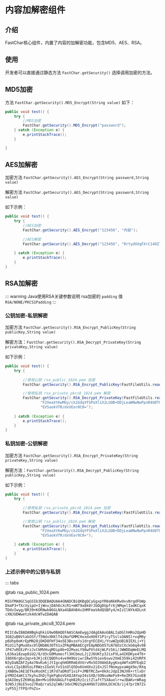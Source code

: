 # 内容加解密组件

## 介绍
FastChar核心组件，内置了内容的加解密功能，包含MD5、AES、RSA。

## 使用
开发者可以直接通过静态方法  `FastChar.getSecurity()` 选择调用加密的方法。

## MD5加密
方法 `FastChar.getSecurity().MD5_Encrypt(String value)` 如下：

```java
public void test() {
    try {
        //MD5加密
        FastChar.getSecurity().MD5_Encrypt("password");
    } catch (Exception e) {
        e.printStackTrace();
    }

}
```


## AES加解密
加密方法 `FastChar.getSecurity().AES_Encrypt(String password,String value)` 

解密方法 `FastChar.getSecurity().AES_Decrypt(String password,String value)` 

如下示例：

```java
public void test() {
    try {
        //AES加密
        FastChar.getSecurity().AES_Encrypt("123456", "内容");
    
        //AES解密
        FastChar.getSecurity().AES_Decrypt("123456", "RrtydXXqFXrC14OZ7RQLsw==");
        
    } catch (Exception e) {
        e.printStackTrace();
    }
}
```


## RSA加解密

::: warning Java使用RSA关键参数说明
rsa加密的 `padding` 值 `RSA/NONE/PKCS1Padding`
:::


### 公钥加密-私钥解密

加密方法 `FastChar.getSecurity().RSA_Encrypt_PublicKey(String publicKey,String value)`

解密方法：`FastChar.getSecurity().RSA_Decrypt_PrivateKey(String privateKey,String value)`

如下示例：

```java
public void test() {
    try {
        
        //使用公钥 rsa_public_1024.pem 加密
        FastChar.getSecurity().RSA_Encrypt_PublicKey(FastFileUtils.readFileToString(new File("rsa_public_1024.pem")), "内容");

        //使用私钥 rsa_private_pkcs8_1024.pem 解密
        FastChar.getSecurity().RSA_Decrypt_PrivateKey(FastFileUtils.readFileToString(new File("rsa_private_pkcs8_1024.pem")), "qpcuCKJ3vEDjGI+J4ho/t177tuyEFO3sM5v5lcsw5TYGpBSrdu8W9Gwsr9alPMqBux5Bk7fVTmQo\n" +
                "F2XeaXtKwMGy/ck2GdqYFSPoXliX2LGOB+DDjLeaWNwNwPpnR4U8TUH2a3bnixgezrnVIjZ3G5hb\n" +
                "EV5aokVTR/dxVEor0C0=");
        
    } catch (Exception e) {
        e.printStackTrace();
    }
}
```


### 私钥加密-公钥解密

加密方法 `FastChar.getSecurity().RSA_Encrypt_PrivateKey(String privateKey,String value)`

解密方法：`FastChar.getSecurity().RSA_Decrypt_PublicKey(String publicKey,String value)`

如下示例：

```java
public void test() {
    try {
        
        //使用私钥 rsa_private_pkcs8_1024.pem 加密
        FastChar.getSecurity().RSA_Encrypt_PrivateKey(FastFileUtils.readFileToString(new File("rsa_private_pkcs8_1024.pem")), "内容");

        //使用公钥 rsa_public_1024.pem 解密
        FastChar.getSecurity().RSA_Decrypt_PublicKey(FastFileUtils.readFileToString(new File("rsa_public_1024.pem")), "qpcuCKJ3vEDjGI+J4ho/t177tuyEFO3sM5v5lcsw5TYGpBSrdu8W9Gwsr9alPMqBux5Bk7fVTmQo\n" +
                "F2XeaXtKwMGy/ck2GdqYFSPoXliX2LGOB+DDjLeaWNwNwPpnR4U8TUH2a3bnixgezrnVIjZ3G5hb\n" +
                "EV5aokVTR/dxVEor0C0=");
        
    } catch (Exception e) {
        e.printStackTrace();
    }
}
```

### 上述示例中的公钥与私钥

::: tabs

@tab rsa_public_1024.pem

```text
MIGfMA0GCSqGSIb3DQEBAQUAA4GNADCBiQKBgQCyGgxpYR0aNkKRw9xvNrgdFbWp
DkmP3+TXcVyipU+IjWnxjDAh8cXcR1+mNT9a8k0rJbDgDUpfr6jNMqelIadKCqxK
TDdvIwyg/BR39+KORNwb86GLNXa4GBAhB4v2HMFmaVAdQSBFy4/mIzIlNYk4DLnX
cXNJUDWwetzk4dcWTwIDAQAB
```

@tab rsa_private_pkcs8_1024.pem
```text
MIICdwIBADANBgkqhkiG9w0BAQEFAASCAmEwggJdAgEAAoGBALIaDGlhHRo2QpHD
3G82uB0VtakOSY/f5NdxXKKlT4iNafGMMCHxxdxHX6Y1P1ryTSslsOANSl+vqM0y
p6Uhp0oKrEpMN28jDKD8FHf34o5E3BvzoYs1drgYECEHi/YcwWZpUB1BIEXLj+Yj
MiU1iTgMuddxc0lQNbB63OTh1xZPAgMBAAECgYEApNDGO57LN76OzCXckG6q4v98
JP47xREEzPrzJvCkMVHsgMOip0b+O2MxeLY98wPXtd4jWLPz56i/JWWDDqWeELMQ
L636a18zwp0iU2/8/d3cG0Mumecfl3HCbmzLJj2J6UKty3JisFVLa4IKDKye4T6+
I8OX6rgbv2qn+bJKjcECQQDhs4ve9H9UziwrZAwSYbiex6swv2XmE359ki42URPX
N3yDaNZAFZyAo7NvKu6jJtIgcqhHORRmEdVUrvMx5O39AkEAygKxq4WfxGMfEqb2
vkvLCIp1BOSoLFRWzsIGeVLYx51nOlQ5Do6VeHXv2iEnJSlfNomypxaWgX9e/RXq
jXNBOwJAE1ETkoRodXCj1R7d7aDRdT1viF+JMBTRCZw+OkXcJdpI3NJXK+rtlxDr
pYMOI4aKC17kyhu3hDjYgkPq6oVGXQJAYop34sSXD/SONsoNePx9+ReZR57GzoEB
q3AIOmyIZK9KqLBm+Mvi69UUAGLFtqH82RzIcitZlaftTSXAuelr+wJBAKv+WRag
9JN5JjNiE5vo27RaQ/raS2qlW0/3dxCM02Sgk4H9U72dOULDCHC8/ij47prIN7Zs
zyP55j7fPQrPnZs=
```